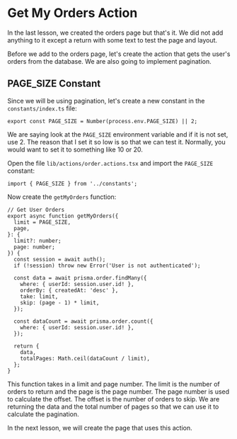# Get My Orders Action

In the last lesson, we created the orders page but that's it. We did not add anything to it except a return with some text to test the page and layout.

Before we add to the orders page, let's create the action that gets the user's orders from the database. We are also going to implement pagination.

## PAGE_SIZE Constant

Since we will be using pagination, let's create a new constant in the `constants/index.ts` file:

```tsx
export const PAGE_SIZE = Number(process.env.PAGE_SIZE) || 2;
```

We are saying look at the `PAGE_SIZE` environment variable and if it is not set, use 2. The reason that I set it so low is so that we can test it. Normally, you would want to set it to something like 10 or 20.

Open the file `lib/actions/order.actions.tsx` and import the `PAGE_SIZE` constant:

```tsx
import { PAGE_SIZE } from '../constants';
```

Now create the `getMyOrders` function:

```tsx
// Get User Orders
export async function getMyOrders({
  limit = PAGE_SIZE,
  page,
}: {
  limit?: number;
  page: number;
}) {
  const session = await auth();
  if (!session) throw new Error('User is not authenticated');

  const data = await prisma.order.findMany({
    where: { userId: session.user.id! },
    orderBy: { createdAt: 'desc' },
    take: limit,
    skip: (page - 1) * limit,
  });

  const dataCount = await prisma.order.count({
    where: { userId: session.user.id! },
  });

  return {
    data,
    totalPages: Math.ceil(dataCount / limit),
  };
}
```

This function takes in a limit and page number. The limit is the number of orders to return and the page is the page number. The page number is used to calculate the offset. The offset is the number of orders to skip. We are returning the data and the total number of pages so that we can use it to calculate the pagination.

In the next lesson, we will create the page that uses this action.
